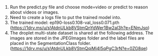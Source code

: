 1. Run the predict.py file and choose mode=video or predict to reason about videos or images.
2. Need to create a logs file to put the trained model into.
3. The trained model: ep190-loss0.108-val_loss0.071.pth (https://1drv.ms/u/s!AtdnULkb8VStmQnYdWer1Bw2aI3h?e=ENmJsp)
4. The droplet multi-state dataset is shared at the following address. The images are stored in the JPEGImages folder and the label files are placed in the SegmentationClass folder. (https://1drv.ms/u/s!AtdnULkb8VStmQqiMj4I5qPgC3rN?e=0ZG8qe)

